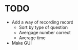 TODO
====
- Add a way of recording record
  - Sort by type of question
  - Avergage number correct
  - Average time
- Make GUI
